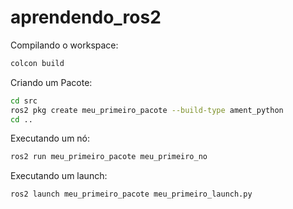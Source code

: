# aprendendo_ros2

Compilando o workspace:
```bash
colcon build
```

Criando um Pacote:
```bash
cd src
ros2 pkg create meu_primeiro_pacote --build-type ament_python
cd ..

```

Executando um nó:
```bash
ros2 run meu_primeiro_pacote meu_primeiro_no

```

Executando um launch:
```bash
ros2 launch meu_primeiro_pacote meu_primeiro_launch.py

```

